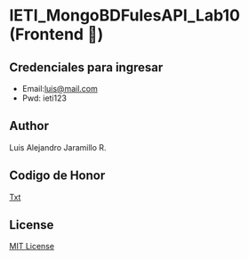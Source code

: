 # IETI_MongoBDFulesAPI_Lab10 (Frontend :full_moon_with_face:)

## Credenciales para ingresar

* Email:luis@mail.com
* Pwd: ieti123


## Author
Luis Alejandro Jaramillo R.

 ## Codigo de Honor
[Txt](/CoHonor.txt)

## License
[MIT License ](/LICENSE)

